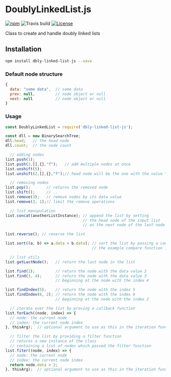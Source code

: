 # DoublyLinkedList.js

[![npm](https://img.shields.io/npm/v/npm.svg)](https://www.npmjs.com/package/dbly-linked-list-js)
![Travis build](https://travis-ci.org/SchwSimon/LList.js.svg?branch=master)
[![License](https://img.shields.io/badge/license-ISC-blue.svg?style=flat)](https://opensource.org/licenses/ISC)

Class to create and handle doubly linked lists

## Installation

```sh
npm install dbly-linked-list-js --save
```

### Default node structure

```js
{
  data: "some data",  // some data
  prev: null,         // node object or null
  next: null          // node object or null
}
```

### Usage

```js
const DoublyLinkedList = require('dbly-linked-list-js');

const dll = new BinarySearchTree;
dll.head; 	// the head node
dll.count;  // the node count

  // adding nodes
list.push(1);
list.push(2,[],{},"f");   // add multiple nodes at once
list.unshift(5);
list.unshift(2,[],{},"f");// head node will be the one with the value "f" here

  // removing nodes
list.pop();       // returns the removed node
list.shift();     // ..
list.remove(3);   // remove nodes by its data value
list.remove(3, 1);// limit the remove operations

  // list manipulation
list.concat(anotherListInstance); // append the list by setting
                                  // the head node of the input list
                                  // as the next node of the last node from the current list

list.reverse(); // reverse the list

list.sort((a, b) => a.data > b.data); // sort the list by passing a compare function
                                      // the example compare function is used by default

  // list utils
list.getLastNode();   // return the last node in the list

list.find(2);         // return the node with the data value 2
list.find(3, 4);      // return the node with the data value 3
                      // beginning at the node with the index 4

list.findIndex(5);    // return the node with the index 5
list.findIndex(6, 2); // return the node with the index 6
                      // beginning at the node with the index 2

  // iterate over the list by proving a callback function
list.forEach((node, index) => {
  // node: the current node
  // index: the current node index
}, thisArg);  // optional argument to use as this in the iteration function

  // filter the list by providing a filter function
  // returns a new instance of the class
  // containing a list of nodes which passed the filter function
list.fiter((node, index) => {
  // node: the current node
  // index: the current node index
  return node.data > 2;
}, thisArg);  // optional argument to use as this in the iteration function
```
